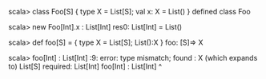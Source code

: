 scala> class Foo[S] { type X = List[S]; val x: X = List() }
defined class Foo

scala> new Foo[Int].x : List[Int]
res0: List[Int] = List()

scala> def foo[S] = { type X = List[S]; List():X }
foo: [S]=> X

scala> foo[Int] : List[Int]
<console>:9: error: type mismatch;
 found   : X
    (which expands to)  List[S]
 required: List[Int]
              foo[Int] : List[Int]
                 ^

